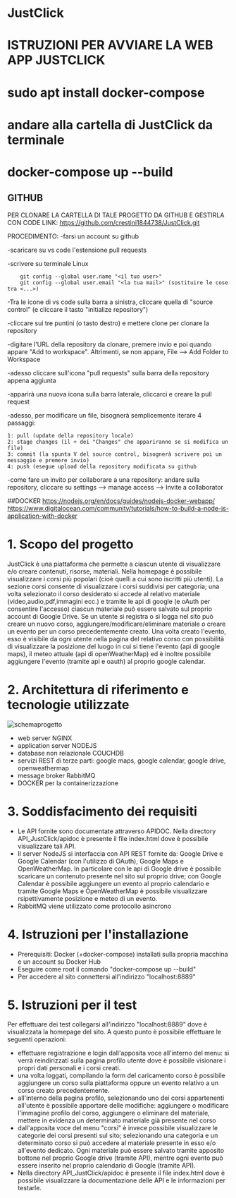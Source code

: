 # JustClick
# ISTRUZIONI PER AVVIARE LA WEB APP JUSTCLICK
# sudo apt install docker-compose
# andare alla cartella di JustClick da terminale
# docker-compose up --build

## GITHUB
PER CLONARE LA CARTELLA DI TALE PROGETTO DA GITHUB E GESTIRLA CON CODE
LINK: https://github.com/crestini1844738/JustClick.git

PROCEDIMENTO:
-farsi un account su github

-scaricare su vs code l'estensione pull requests

-scrivere su terminale Linux

        git config --global user.name "<il tuo user>"  
        git config --global user.email "<la tua mail>" (sostituire le cose tra <...>)
      
-Tra le icone di vs code sulla barra a sinistra, cliccare quella di "source control" (e cliccare il tasto "initialize repository")

-cliccare sui tre puntini (o tasto destro) e mettere clone per clonare la repository

-digitare l'URL della repository da clonare, premere invio e poi quando appare "Add to workspace". Altrimenti, se non appare, File --> Add Folder to Workspace

-adesso cliccare sull'icona "pull requests" sulla barra della repository appena aggiunta

-apparirà una nuova icona sulla barra laterale, cliccarci e creare la pull request

-adesso, per modificare un file, bisognerà semplicemente iterare 4 passaggi:

	1: pull (update della repository locale)
	2: stage changes (il + dei "Changes" che appariranno se si modifica un file)
	3: commit (la spunta V del source control, bisognerà scrivere poi un messaggio e premere invio)
	4: push (esegue upload della repository modificata su github

-come fare un invito per collaborare a una repository: andare sulla repository, cliccare su settings --> manage access --> Invite a collaborator


##DOCKER
https://nodejs.org/en/docs/guides/nodejs-docker-webapp/
https://www.digitalocean.com/community/tutorials/how-to-build-a-node-js-application-with-docker

# 1. Scopo del progetto
JustClick è una piattaforma che permette a ciascun utente di visualizzare e/o creare contenuti, risorse, materiali. Nella homepage è possibile visualizzare i corsi più popolari (cioè quelli a cui sono iscritti più utenti). La sezione corsi consente di visualizzare i corsi suddivisi per categoria; una volta selezionato il corso desiderato si accede al relativo materiale (video,audio,pdf,immagini ecc.) e tramite le api di google (e oAuth per consentire l'accesso) ciascun materiale può essere salvato sul proprio account di Google Drive.
Se un utente si registra o si logga nel sito può creare un nuovo corso, aggiungere/modificare/eliminare materiale o creare un evento per un corso precedentemente creato. Una volta creato l'evento, esso è visibile da ogni utente nella pagina del relativo corso con possibilità di visualizzare la posizione del luogo in cui si tiene l'evento (api di google maps), il meteo attuale (api di openWeatherMap) ed è inoltre possibile aggiungere l'evento (tramite api e oauth) al proprio google calendar. 

# 2. Architettura di riferimento e tecnologie utilizzate


![schemaprogetto](https://user-images.githubusercontent.com/83114944/121417331-128ed900-c96a-11eb-8f6b-e54cb89fdd43.png)

- web server NGINX
- application server NODEJS
- database non relazionale COUCHDB
- servizi REST di terze parti: google maps, google calendar, google drive, openweathermap
- message broker RabbitMQ
- DOCKER per la containerizzazione

# 3. Soddisfacimento dei requisiti
- Le API fornite sono documentate attraverso APIDOC. Nella directory API_JustClick/apidoc è presente il file index.html dove è possibile visualizzare tali API.
- Il server NodeJS si interfaccia con API REST fornite da: Google Drive e Google Calendar (con l'utilizzo di OAuth), Google Maps e OpenWeatherMap. In particolare con le api di Google drive è possibile scaricare un contenuto presente nel sito sul proprio drive; con Google Calendar è possibile aggiungere un evento al proprio calendario e tramite Google Maps e OpenWeatherMap è possibile visualizzare rsipettivamente posizione e meteo di un evento.
- RabbitMQ viene utilizzato come protocollo asincrono 

# 4. Istruzioni per l'installazione
- Prerequisiti: Docker (+docker-compose) installati sulla propria macchina e un account su Docker Hub 
- Eseguire come root il comando "docker-compose up --build"
- Per accedere al sito connettersi all'indirizzo "localhost:8889"


# 5. Istruzioni per il test
Per effettuare dei test collegarsi all'indirizzo "localhost:8889" dove è visualizzata la homepage del sito. 
A questo punto è possibile effettuare le seguenti operazioni: 
- effettuare registrazione e login dall'apposita voce all'interno del menu: si verrà reindirizzati sulla pagina profilo utente dove è possibile visionare i propri dati personali e i corsi creati.
- una volta loggati, compilando la form del caricamento corso è possibile aggiungere un corso sulla piattaforma oppure un evento relativo a un corso creato precedentemente. 
- all'interno della pagina profilo, selezionando uno dei corsi appartenenti all'utente è possibile apportare delle modifiche: aggiungere o modificare l'immagine profilo del corso, aggiungere o eliminare del materiale, mettere in evidenza un determinato materiale già presente nel corso
- dall'apposita voce del menu "corsi" è invece possibile visualizzare le categorie dei corsi presenti sul sito; selezionando una categoria e un determinato corso si può accedere al materiale presente in esso e/o all'evento dedicato. Ogni materiale può essere salvato tramite apposito bottone nel proprio Google drive (tramite API), mentre ogni evento può essere inserito nel proprio calendario di Google (tramite API).
- Nella directory API_JustClick/apidoc è presente il file index.html dove è possibile visualizzare la documentazione delle API e le informazioni per testarle.
